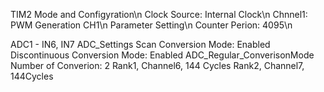 TIM2 Mode and Configyration\n
Clock Source: Internal Clock\n
Chnnel1: PWM Generation CH1\n
Parameter Setting\n
Counter Perion: 4095\n

ADC1 - IN6, IN7
ADC_Settings
Scan Conversion Mode: Enabled
Discontinuous Conversion Mode: Enabled
ADC_Regular_ConverisonMode
Number of Converion: 2
Rank1, Channel6, 144 Cycles
Rank2, Channel7, 144Cycles
